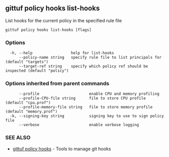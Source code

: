 ## gittuf policy hooks list-hooks

List hooks for the current policy in the specified rule file

```
gittuf policy hooks list-hooks [flags]
```

### Options

```
  -h, --help                 help for list-hooks
      --policy-name string   specify rule file to list principals for (default "targets")
      --target-ref string    specify which policy ref should be inspected (default "policy")
```

### Options inherited from parent commands

```
      --profile                      enable CPU and memory profiling
      --profile-CPU-file string      file to store CPU profile (default "cpu.prof")
      --profile-memory-file string   file to store memory profile (default "memory.prof")
  -k, --signing-key string           signing key to use to sign policy file
      --verbose                      enable verbose logging
```

### SEE ALSO

* [gittuf policy hooks](gittuf_policy_hooks.md)	 - Tools to manage git hooks

